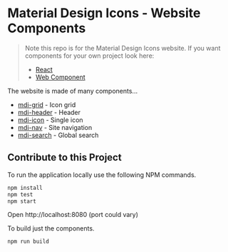 # Material Design Icons - Website Components

> Note this repo is for the Material Design Icons website. If you want components for your own project look here:
>
> - [React](https://github.com/Templarian/MaterialDesign-React/)
> - [Web Component](https://github.com/Templarian/MaterialDesign-WebComponent/)

The website is made of many components...

- [mdi-grid](src/mdi/grid/) - Icon grid
- [mdi-header](src/mdi/header/) - Header
- [mdi-icon](src/mdi/icon/) - Single icon
- [mdi-nav](src/mdi/nav/) - Site navigation
- [mdi-search](src/mdi/search/) - Global search

## Contribute to this Project

To run the application locally use the following NPM commands.

```bash
npm install
npm test
npm start
```

Open http://localhost:8080 (port could vary)

To build just the components.

```bash
npm run build
```